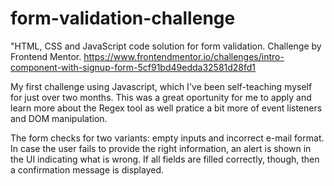 # form-validation-challenge
"HTML, CSS and JavaScript code solution for form validation. Challenge by Frontend Mentor.
https://www.frontendmentor.io/challenges/intro-component-with-signup-form-5cf91bd49edda32581d28fd1

My first challenge using Javascript, which I've been self-teaching myself for just over two months. This was a great oportunity for me to apply and learn more about the Regex tool as well pratice a bit more of event listeners and DOM manipulation. 

The form checks for two variants: empty inputs and incorrect e-mail format. In case the user fails to provide the right information, an alert is shown in the UI indicating what is wrong. If all fields are filled correctly, though, then a confirmation message is displayed.  
 
